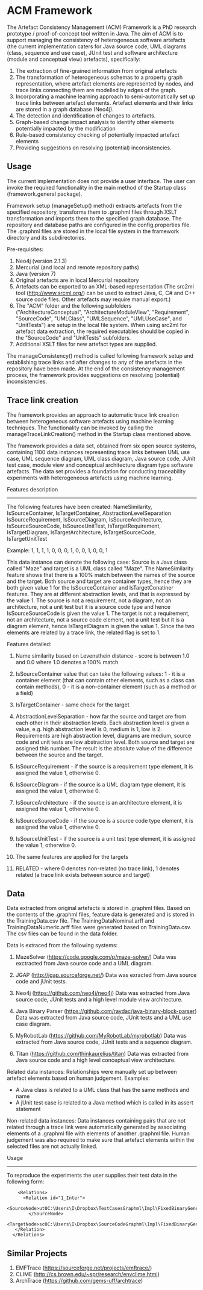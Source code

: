 # ACM Framework
The Artefact Consistency Management (ACM) Framework is a PhD research prototype / proof-of-concept tool written in Java. The aim of ACM is to support managing the consistency of heterogeneous software artefacts (the current implementation caters for Java source code, UML diagrams (class, sequence and use case), JUnit test and software architecture (module and conceptual view) artefacts), specifically:

1. The extraction of fine-grained information from original artefacts
2. The transformation of heterogeneous schemas to a property graph representation, where artefact elements are represented by nodes, and trace links connecting them are modelled by edges of the graph.
3. Incorporating a machine learning approach to semi-automatically set up trace links between artefact elements. Artefact elements and their links are stored in a graph database (Neo4j).
4. The detection and identification of changes to artefacts.
5. Graph-based change impact analysis to identify other elements potentially impacted by the modification
6. Rule-based consistency checking of potentially impacted artefact elements
7. Providing suggestions on resolving (potential) inconsistencies.

## Usage
The current implementation does not provide a user interface. The user can invoke the required functionality in the main method of the Startup class (framework.general package). 

Framework setup (manageSetup() method) extracts artefacts from the specified repository, transforms them to .graphml files through XSLT transformation and imports them to the specified graph database. The repository and database paths are configured in the config.properties file. The .graphml files are stored in the local file system in the framework directory and its subdirectories. 

Pre-requisites:

1. Neo4j (version 2.1.3)
2. Mercurial (and local and remote repository paths)
3. Java (version 7)
4. Original artefacts are in local Mercurial repository
5. Artefacts can be exported to an XML-based representation (The src2ml tool (http://www.srcml.org/) can be used to extract Java, C, C# and C++ source code files. Other artefacts may require manual export.)
6. The "ACM" folder and the following subfolders ("ArchitectureConceptual", "ArchitectureModuleView",
"Requirement", "SourceCode", "UMLClass", "UMLSequence", "UMLUseCase", and "UnitTests") are setup in the local file system. When using src2ml for artefact data extraction, the required executables should be copied in the "SourceCode" and "UnitTests" subfolders.
7. Additional XSLT files for new artefact types are supplied.

The manageConsistency() method is called following framework setup and establishing trace links and after changes to any of the artefacts in the repository have been made. At the end of the consistency management process, the framework provides suggestions on resolving (potential) inconsistencies.

## Trace link creation
The framework provides an approach to automatic trace link creation between heterogeneous software artefacts using
machine learning techniques. The functionality can be invoked by calling the manageTraceLinkCreation() method in the Startup class mentioned above. 

The framework provides a data set, obtained from six open source systems, containing 1100 data instances representing trace links between UML use case, UML sequence diagram, UML class diagram, Java source code, JUnit test case, module view and conceptual architecture diagram type software artefacts. The data set provides a foundation for conducting traceability experiments with heterogeneous artefacts using machine learning.

Features description
********************
The following features have been created: NameSimilarity, IsSourceContainer, IsTargetContainer, AbstractionLevelSeparation IsSourceRequirement, IsSourceDiagram, IsSourceArchitecture, IsSourceSourceCode, IsSourceUnitTest, IsTargetRequirement, IsTargetDiagram, IsTargetArchitecture, IsTargetSourceCode, IsTargetUnitTest

Example: 1, 1, 1, 1, 0, 0, 0, 1, 0, 0, 1, 0, 0, 1

This data instance can denote the following case: Source is a Java class called "Maze" and target is a UML class called "Maze". The NameSimilarity feature shows that there is a 100% match between the names of the source and the target. Both source and target are container types, hence they are both given value 1 for the IsSourceContainer and IsTargetConatiner features. They are at different abstraction levels, and that is expressed by the value 1. The source is not a requirement, not a diagram, not an architecture, not a unit test but it is a source code type and hence IsSourceSourceCode is given the value 1. The target is not a requirement, not an architecture, not a source code element, not a unit test but it is a diagram element, hence IsTargetDiagram is given the value 1. Since the two elements are related by a trace link, the related flag is set to 1.

Features detailed:
1. Name similarity based on Levensthein distance - score is between 1.0 and 0.0 where 1.0 denotes a 100% match

2. IsSourceContainer value that can take the following values: 1 - it is a container element (that can contain other elements, such as a class can contain methods), 0 - it is a non-container element (such as a method or a field)

3. IsTargetContainer - same check for the target

4. AbstractionLevelSeparation - how far the source and target are from each other in their abstraction levels. Each abstraction level is given a value, e.g. high abstraction level is 0, medium is 1, low is 2. Requirements are high abstraction level, diagrams are medium, source code and unit tests are low abstraction level. Both source and target are assigned this number. The result is the absolute value of the difference between the source and the target.

5. IsSourceRequirement - if the source is a requirement type element, it is assigned the value 1, otherwise 0.

6. IsSourceDiagram - if the source is a UML diagram type element, it is assigned the value 1, otherwise 0.

7. IsSourceArchitecture - if the source is an architecture element, it is assigned the value 1, otherwise 0.

8. IsSourceSourceCode - if the source is a source code type element, it is assigned the value 1, otherwise 0.

9. IsSourceUnitTest - if the source is a unit test type element, it is assigned the value 1, otherwise 0.

10. The same features are applied for the targets

11. RELATED - where 0 denotes non-related (no trace link), 1 denotes related (a trace link exists between source and target)

Data
----------------------------------------------------------------------------------------------------------------------------------------------------------------------------------------------------------------------------------------------------
Data extracted from original artefacts is stored in .graphml files. Based on the contents of the .graphml files, feature data is generated and is stored in the TrainingData.csv file. The TrainingDataNominal.arff and TrainingDataNumeric.arff files were generated based on TrainingData.csv. The csv files can be found in the data folder.

Data is extraced from the following systems:
1. MazeSolver (https://code.google.com/p/maze-solver/)
Data was exctracted from Java source code and a UML diagram.

2. JGAP (http://jgap.sourceforge.net/)
Data was exracted from Java source code and jUnit tests.

3. Neo4j (https://github.com/neo4j/neo4j)
Data was extracted from Java source code, JUnit tests and a high level module view architecture.

4. Java Binary Parser (https://github.com/raydac/java-binary-block-parser)
Data was extracted from Java source code, JUnit tests and a UML use case diagram.

5. MyRobotLab (https://github.com/MyRobotLab/myrobotlab)
Data was extracted from Java source code, JUnit tests and a sequence diagram.

6. Titan (https://github.com/thinkaurelius/titan)
Data was extracted from Java source code and a high level conceptual view architecture.

Related data instances:
Relationships were manually set up between artefact elements based on human judgement.
Examples:
- A Java class is related to a UML class that has the same methods and name
- A jUnit test case is related to a Java method which is called in its assert statement

Non-related data instances:
Data instances containing pairs that are not related through a trace link were automatically generated by associating elements of a .graphml file with elements of another .graphml file. Human judgement was also required to make sure that artefact elements within the selected files are not actually linked.

Usage
********************

To reproduce the experiments the user supplies their test data in the following form:


		<Relations>
		  <Relation id="1_Inter">
		    <SourceNode>ut0C:\Users\I\Dropbox\TestCasesGraphml\Impl\FixedBinaryGeneTest.graphml
		    </SourceNode>
		    <TargetNode>sc0C:\Users\I\Dropbox\SourceCodeGraphml\Impl\FixedBinaryGene.graphml</TargetNode>
	   </Relation>
	  </Relations>

## Similar Projects
1. EMFTrace (https://sourceforge.net/projects/emftrace/)
2. CLIME (http://cs.brown.edu/~spr/research/envclime.html)
3. ArchTrace (https://github.com/gems-uff/archtrace)

